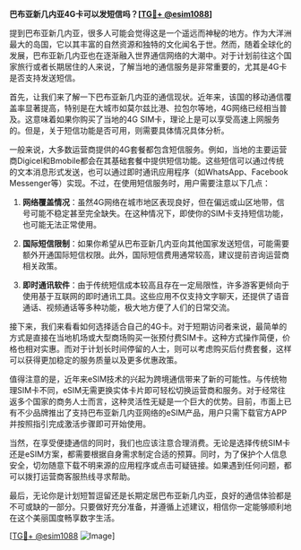 **巴布亚新几内亚4G卡可以发短信吗？[[TG💪+ @esim1088](https://t.me/s/esim1088)]**

提到巴布亚新几内亚，很多人可能会觉得这是一个遥远而神秘的地方。作为大洋洲最大的岛国，它以其丰富的自然资源和独特的文化闻名于世。然而，随着全球化的发展，巴布亚新几内亚也在逐渐融入世界通信网络的大潮中。对于计划前往这个国家旅行或者长期居住的人来说，了解当地的通信服务是非常重要的，尤其是4G卡是否支持发送短信。

首先，让我们来了解一下巴布亚新几内亚的通信现状。近年来，该国的移动通信覆盖率显著提高，特别是在大城市如莫尔兹比港、拉包尔等地，4G网络已经相当普及。这意味着如果你购买了当地的4G SIM卡，理论上是可以享受高速上网服务的。但是，关于短信功能是否可用，则需要具体情况具体分析。

一般来说，大多数运营商提供的4G套餐都包含短信服务。例如，当地的主要运营商Digicel和Bmobile都会在其基础套餐中提供短信功能。这些短信可以通过传统的文本消息形式发送，也可以通过即时通讯应用程序（如WhatsApp、Facebook Messenger等）实现。不过，在使用短信服务时，用户需要注意以下几点：

1. **网络覆盖情况**：虽然4G网络在城市地区表现良好，但在偏远或山区地带，信号可能不稳定甚至完全缺失。在这种情况下，即使你的SIM卡支持短信功能，也可能无法正常使用。
   
2. **国际短信限制**：如果你希望从巴布亚新几内亚向其他国家发送短信，可能需要额外开通国际短信权限。此外，国际短信费用通常较高，建议提前咨询运营商相关政策。

3. **即时通讯软件**：由于传统短信成本较高且存在一定局限性，许多游客更倾向于使用基于互联网的即时通讯工具。这些应用不仅支持文字聊天，还提供了语音通话、视频通话等多种功能，极大地方便了人们的日常交流。

接下来，我们来看看如何选择适合自己的4G卡。对于短期访问者来说，最简单的方式是直接在当地机场或大型商场购买一张预付费SIM卡。这种方式操作简便，价格也相对实惠。而对于计划长时间停留的人士，则可以考虑购买后付费套餐，这样可以获得更加稳定的服务质量以及更多优惠政策。

值得注意的是，近年来eSIM技术的兴起为跨境通信带来了新的可能性。与传统物理SIM卡不同，eSIM无需更换实体卡片即可轻松切换运营商和服务。对于经常往返多个国家的商务人士而言，这种灵活性无疑是一个巨大的优势。目前，市面上已有不少品牌推出了支持巴布亚新几内亚网络的eSIM产品，用户只需下载官方APP并按照指引完成激活步骤即可开始使用。

当然，在享受便捷通信的同时，我们也应该注意合理消费。无论是选择传统SIM卡还是eSIM方案，都需要根据自身需求制定合适的预算。同时，为了保护个人信息安全，切勿随意下载不明来源的应用程序或点击可疑链接。如果遇到任何问题，都可以拨打运营商客服热线寻求帮助。

最后，无论你是计划短暂逗留还是长期定居巴布亚新几内亚，良好的通信体验都是不可或缺的一部分。只要做好充分准备，并遵循上述建议，相信你一定能够顺利地在这个美丽国度畅享数字生活。

[[TG💪+ @esim1088](https://t.me/s/esim1088) ![Image](https://i.postimg.cc/4NQfJmqS/Snipaste-2025-05-13-00-14-12.png)]